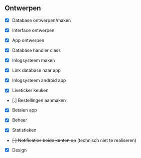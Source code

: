 Ontwerpen
---
- [x] Database ontwerpen/maken
- [x] Interface ontwerpen
- [x] App ontwerpen

- [x] Database handler class
- [x] Inlogsysteem maken
- [x] Link database naar app
- [x] Inlogsysteem android app
- [x] Liveticker keuken
- [.] Bestellingen aanmaken
- [x] Betalen app

- [x] Beheer
- [x] Statistieken
- ~~[ ] Notificaties beide kanten op~~ (technisch niet te realiseren)
- [x] Design
